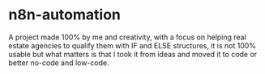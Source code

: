 # n8n-automation
A project made 100% by me and creativity, with a focus on helping real estate agencies to qualify them with IF and ELSE structures, it is not 100% usable but what matters is that I took it from ideas and moved it to code or better no-code and low-code.
